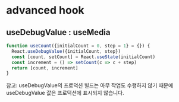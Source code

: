 # advanced hook

## useDebugValue : useMedia

```js
function useCount({initialCount = 0, step = 1} = {}) {
  React.useDebugValue({initialCount, step})
  const [count, setCount] = React.useState(initialCount)
  const increment = () => setCount(c => c + step)
  return [count, increment]
}
```

참고: useDebugValue의 프로덕션 빌드는 아무 작업도 수행하지 않기 때문에 useDebugValue 값은 프로덕션에 표시되지 않습니다.
